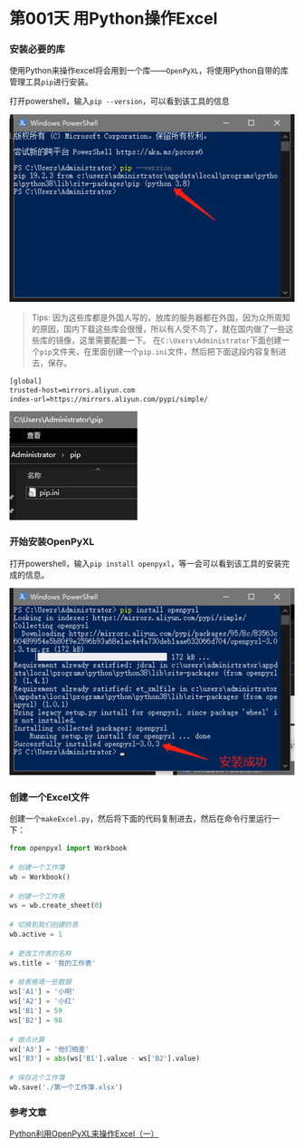 # 第001天 用Python操作Excel

### 安装必要的库

使用Python来操作excel将会用到一个库——`OpenPyXL`，将使用Python自带的库管理工具`pip`进行安装。

打开powershell，输入`pip --version`，可以看到该工具的信息

![pip版本信息](./asserts/001.png)

> Tips: 因为这些库都是外国人写的，放库的服务器都在外国，因为众所周知的原因，国内下载这些库会很慢，所以有人受不鸟了，就在国内做了一些这些库的镜像，这里需要配置一下。
> 在`C:\Users\Administrator`下面创建一个`pip`文件夹，在里面创建一个`pip.ini`文件，然后把下面这段内容复制进去，保存。

 ```
 [global]
 trusted-host=mirrors.aliyun.com
 index-url=https://mirrors.aliyun.com/pypi/simple/
 ```

 ![pip配置镜像](./asserts/002.png)


### 开始安装OpenPyXL

打开powershell，输入`pip install openpyxl`，等一会可以看到该工具的安装完成的信息。

![安装OpenPyXL](./asserts/003.png)

### 创建一个Excel文件

创建一个`makeExcel.py`，然后将下面的代码复制进去，然后在命令行里运行一下：

```python
from openpyxl import Workbook

# 创建一个工作簿
wb = Workbook()

# 创建一个工作表
ws = wb.create_sheet(0)

# 切换到我们创建的表
wb.active = 1

# 更改工作表的名称
ws.title = '我的工作表'

# 给表格填一些数据
ws['A1'] = '小明'
ws['A2'] = '小红'
ws['B1'] = 59
ws['B2'] = 98

# 做点计算
wx['A3'] = '他们相差'
ws['B3'] = abs(ws['B1'].value - ws['B2'].value)

# 保存这个工作簿
wb.save('./第一个工作簿.xlsx')
```

### 参考文章

[Python利用OpenPyXL来操作Excel（一）](https://zhuanlan.zhihu.com/p/51292549)